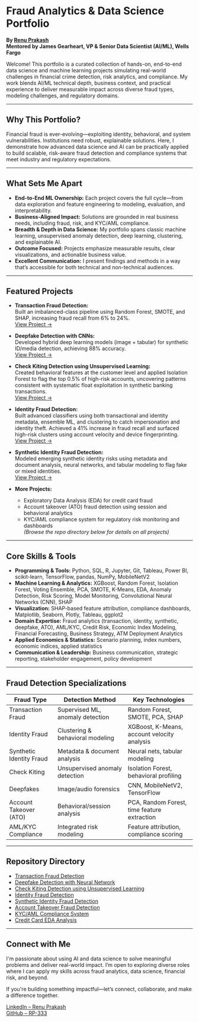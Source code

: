 # Fraud Analytics & Data Science Portfolio  
**By [Renu Prakash](https://www.linkedin.com/in/renu-t-prakash/)**  
**Mentored by James Gearheart, VP & Senior Data Scientist (AI/ML), Wells Fargo**

Welcome! This portfolio is a curated collection of hands-on, end-to-end data science and machine learning projects simulating real-world challenges in financial crime detection, risk analytics, and compliance. My work blends AI/ML technical depth, business context, and practical experience to deliver measurable impact across diverse fraud types, modeling challenges, and regulatory domains.

---

## Why This Portfolio?

Financial fraud is ever-evolving—exploiting identity, behavioral, and system vulnerabilities. Institutions need robust, explainable solutions. Here, I demonstrate how advanced data science and AI can be practically applied to build scalable, risk-aware fraud detection and compliance systems that meet industry and regulatory expectations.

---

## What Sets Me Apart

- **End-to-End ML Ownership:** Each project covers the full cycle—from data exploration and feature engineering to modeling, evaluation, and interpretability.
- **Business-Aligned Impact:** Solutions are grounded in real business needs, including fraud, risk, and KYC/AML compliance.
- **Breadth & Depth in Data Science:** My portfolio spans classic machine learning, unsupervised anomaly detection, deep learning, clustering, and explainable AI.
- **Outcome Focused:** Projects emphasize measurable results, clear visualizations, and actionable business value.
- **Excellent Communication:** I present findings and methods in a way that’s accessible for both technical and non-technical audiences.

---

## Featured Projects

- **Transaction Fraud Detection:**  
  Built an imbalanced-class pipeline using Random Forest, SMOTE, and SHAP, increasing fraud recall from 6% to 24%.  
  [View Project →](https://github.com/RP-333/Fraud-Analytics-with-AI-ML/tree/main/transaction-fraud-detection)

- **Deepfake Detection with CNNs:**  
  Developed hybrid deep learning models (image + tabular) for synthetic ID/media detection, achieving 88% accuracy.  
  [View Project →](https://github.com/RP-333/Fraud-Analytics-with-AI-ML/tree/main/Deepfake%20Detection%20with%20Neural%20Network)

- **Check Kiting Detection using Unsupervised Learning:**  
  Created behavioral features at the customer level and applied Isolation Forest to flag the top 0.5% of high-risk accounts, uncovering patterns consistent with systematic float exploitation in synthetic banking transactions.  
  [View Project →](https://github.com/RP-333/Fraud-Analytics-with-AI-ML/tree/main/Check%20Kiting%20Detection%20using%20Unsupervised%20learning)

- **Identity Fraud Detection:**  
  Built advanced classifiers using both transactional and identity metadata, ensemble ML, and clustering to catch impersonation and identity theft. Achieved a 41% increase in fraud recall and surfaced high-risk clusters using account velocity and device fingerprinting.  
  [View Project →](https://github.com/RP-333/Fraud-Analytics-with-AI-ML/tree/main/Identity-Fraud-Detection)

- **Synthetic Identity Fraud Detection:**  
  Modeled emerging synthetic identity risks using metadata and document analysis, neural networks, and tabular modeling to flag fake or mixed identities.  
  [View Project →](https://github.com/RP-333/Fraud-Analytics-with-AI-ML/tree/main/Synthetic-Identity-Fraud-Detection) <!-- Update with correct link if needed -->

- **More Projects:**  
  - Exploratory Data Analysis (EDA) for credit card fraud  
  - Account takeover (ATO) fraud detection using session and behavioral analytics  
  - KYC/AML compliance system for regulatory risk monitoring and dashboards  
  *(Browse the repo directory below for details on all projects)*

---

## Core Skills & Tools

- **Programming & Tools:** Python, SQL, R, Jupyter, Git, Tableau, Power BI, scikit-learn, TensorFlow, pandas, NumPy, MobileNetV2
- **Machine Learning & Analytics:** XGBoost, Random Forest, Isolation Forest, Voting Ensemble, PCA, SMOTE, K-Means, EDA, Anomaly Detection, Risk Scoring, Model Monitoring, Convolutional Neural Networks (CNN), SHAP
- **Visualization:** SHAP-based feature attribution, compliance dashboards, Matplotlib, Seaborn, Plotly, Tableau, ggplot2
- **Domain Expertise:** Fraud analytics (transaction, identity, synthetic, deepfake, ATO), AML/KYC, Credit Risk, Economic Index Modeling, Financial Forecasting, Business Strategy, ATM Deployment Analytics
- **Applied Economics & Statistics:** Scenario planning, index numbers, economic indices, applied statistics
- **Communication & Leadership:** Business communication, strategic reporting, stakeholder engagement, policy development

---

## Fraud Detection Specializations

| Fraud Type              | Detection Method                     | Key Technologies                            |
|-------------------------|--------------------------------------|---------------------------------------------|
| Transaction Fraud       | Supervised ML, anomaly detection     | Random Forest, SMOTE, PCA, SHAP             |
| Identity Fraud          | Clustering & behavioral modeling     | XGBoost, K-Means, account velocity analysis |
| Synthetic Identity Fraud| Metadata & document analysis         | Neural nets, tabular modeling               |
| Check Kiting            | Unsupervised anomaly detection       | Isolation Forest, behavioral profiling      |
| Deepfakes               | Image/audio forensics                | CNN, MobileNetV2, TensorFlow                |
| Account Takeover (ATO)  | Behavioral/session analysis          | PCA, Random Forest, time feature extraction |
| AML/KYC Compliance      | Integrated risk modeling             | Feature attribution, compliance scoring     |

---

## Repository Directory

- [Transaction Fraud Detection](https://github.com/RP-333/Fraud-Analytics-with-AI-ML/tree/main/transaction-fraud-detection)
- [Deepfake Detection with Neural Network](https://github.com/RP-333/Fraud-Analytics-with-AI-ML/tree/main/Deepfake%20Detection%20with%20Neural%20Network)
- [Check Kiting Detection using Unsupervised Learning](https://github.com/RP-333/Fraud-Analytics-with-AI-ML/tree/main/Check%20Kiting%20Detection%20using%20Unsupervised%20learning)
- [Identity Fraud Detection](https://github.com/RP-333/Fraud-Analytics-with-AI-ML/tree/main/Identity-Fraud-Detection)
- [Synthetic Identity Fraud Detection](https://github.com/RP-333/Fraud-Analytics-with-AI-ML/tree/main/Synthetic-Identity-Fraud-Detection) <!-- Update with correct link if needed -->
- [Account Takeover Fraud Detection](https://github.com/RP-333/Fraud-Analytics-with-AI-ML/tree/main/Account-Take-Over%20Fraud%20Detection)
- [KYC/AML Compliance System](https://github.com/RP-333/Fraud-Analytics-with-AI-ML/tree/main/kyc-aml-compliance-system)
- [Credit Card EDA Analysis](https://github.com/RP-333/Fraud-Analytics-with-AI-ML/tree/main/credit-card-eda-analysis)

---

## Connect with Me

I'm passionate about using AI and data science to solve meaningful problems and deliver real-world impact. I’m open to exploring diverse roles where I can apply my skills across fraud analytics, data science, financial risk, and beyond.

If you're building something impactful—let’s connect, collaborate, and make a difference together.

[LinkedIn – Renu Prakash](https://www.linkedin.com/in/renu-t-prakash/)  
[GitHub – RP-333](https://github.com/RP-333)
